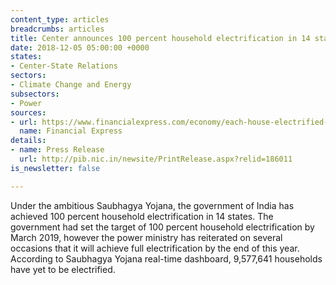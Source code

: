 ```yaml
---
content_type: articles
breadcrumbs: articles
title: Center announces 100 percent household electrification in 14 states
date: 2018-12-05 05:00:00 +0000
states:
- Center-State Relations
sectors:
- Climate Change and Energy
subsectors:
- Power
sources:
- url: https://www.financialexpress.com/economy/each-house-electrified-these-14-states-now-have-100-household-electrification-and-west-bengal-tops-list/1399379/
  name: Financial Express
details:
- name: Press Release
  url: http://pib.nic.in/newsite/PrintRelease.aspx?relid=186011
is_newsletter: false

---
```

Under the ambitious Saubhagya Yojana, the government of India has achieved 100 percent household electrification in 14 states. The government had set the target of 100 percent household electrification by March 2019, however the power ministry has reiterated on several occasions that it will achieve full electrification by the end of this year. According to Saubhagya Yojana real-time dashboard, 9,577,641 households have yet to be electrified.
